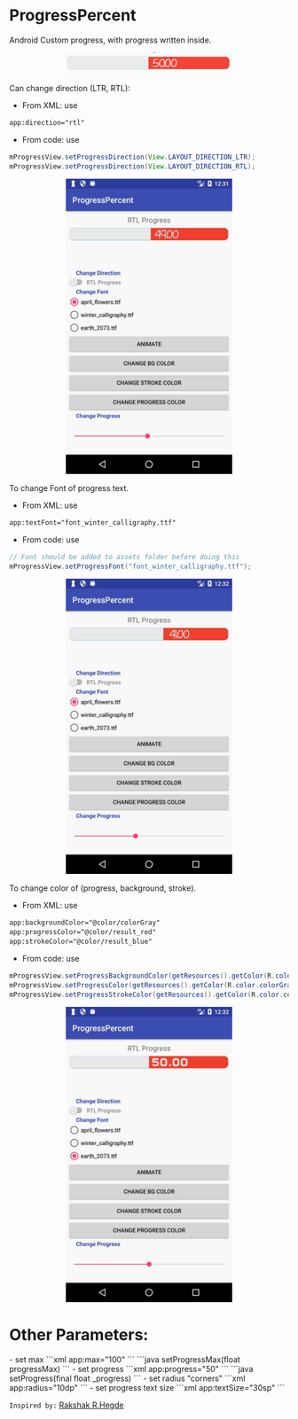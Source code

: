 # ProgressPercent
Android Custom progress, with progress written inside.

<p align="center">
<img alt="demo gif" src="preview/progress_percent.png" width=300 />
</p>

Can change direction (LTR, RTL):
- From XML: use 
```xml
app:direction="rtl"
```
- From code: use
```java
mProgressView.setProgressDirection(View.LAYOUT_DIRECTION_LTR);
mProgressView.setProgressDirection(View.LAYOUT_DIRECTION_RTL);
```

<p align="center">
<img alt="demo gif" src="preview/progress_preview.gif" width=300 />
</p>

To change Font of progress text.
- From XML: use 
```xml
app:textFont="font_winter_calligraphy.ttf"
```
- From code: use
```java
// Font should be added to assets folder before doing this
mProgressView.setProgressFont("font_winter_calligraphy.ttf");
```

<p align="center">
<img alt="demo gif" src="preview/progress_preview2.gif" width=300 />
</p>

To change color of (progress, background, stroke).
- From XML: use 
```xml
app:backgroundColor="@color/colorGray"
app:progressColor="@color/result_red"
app:strokeColor="@color/result_blue"
```
- From code: use
```java
mProgressView.setProgressBackgroundColor(getResources().getColor(R.color.colorGray));
mProgressView.setProgressColor(getResources().getColor(R.color.colorGray));
mProgressView.setProgressStrokeColor(getResources().getColor(R.color.colorGray));
```

<p align="center">
<img alt="demo gif" src="preview/progress_preview3.gif" width=300 />
</p>

<h1>Other Parameters:</h1>
- set max
```xml
app:max="100"
```
```java
setProgressMax(float progressMax)
```
- set progress
```xml
app:progress="50"
```
```java
setProgress(final float _progress)
```
- set radius "corners"
```xml
app:radius="10dp"
```
- set progress text size
```xml
app:textSize="30sp"
```

`Inspired by:`
[Rakshak R.Hegde](https://github.com/rakshakhegde/Diffre "Rakshak R.Hegde's Differ Project")
